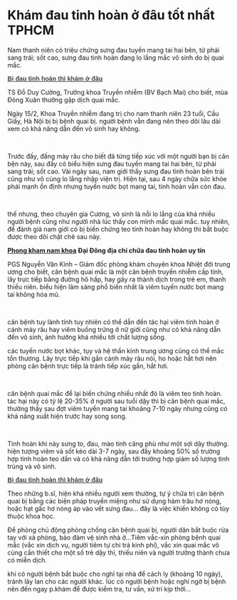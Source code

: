 <h1>Khám đau tinh hoàn ở đâu tốt nhất TPHCM</h1>

<p>Nam thanh niên có triệu chứng sưng đau tuyến mang tai hai bên, từ phải sang trái; sốt cao, sưng đau tinh hoàn đang lo lắng mắc vô sinh do bị quai mắc.</p>

<p><a href="http://phongkhamdaidong.vn/bi-dau-tinh-hoan-thi-kham-va-chua-o-dau-tot-nhat-tphcm-30.html"><strong><span style="color:rgb(67, 67, 67); font-family:arial,sans,sans-serif">Bị đau tinh hoàn thì khám ở đâu</span></strong></a></p>

<p>TS Đỗ Duy Cường, Trưởng khoa Truyền nhiễm (BV Bạch Mai) cho biết, mùa Đông Xuân thường gặp dịch quai mắc.</p>

<p>Ngày 15/2, Khoa Truyền nhiễm đang trị cho nam thanh niên 23 tuổi, Cầu Giấy, Hà Nội bị bị bệnh quai bị. người bệnh vẫn đang nên theo dõi lâu dài xem có khả năng dẫn đến vô sinh hay không.</p>

<p>&nbsp;</p>

<p>Trước đấy, đấng mày râu cho biết đã từng tiếp xúc với một người bạn bị căn bện này, sau đấy có biểu hiện sưng đau tuyến mang tai hai bên, từ phải sang trái; sốt cao. Vài ngày sau, nam giới thấy sưng đau tinh hoàn bên trái cũng như vô cùng lo lắng nhập viện trị. Hiện tại, sau 4 ngày chữa sức khỏe phái mạnh ổn định nhưng tuyến nước bọt mang tai, tinh hoàn vẫn còn đau.</p>

<p>&nbsp;</p>

<p>thế nhưng, theo chuyên gia Cương, vô sinh là nỗi lo lắng của khá nhiều người bệnh cũng như người nhà lúc thấy con mình mắc quai mắc. tuy nhiên, để đánh giá nam giới có bị biến chứng teo tinh hoàn hay không thì bắt buộc được theo dõi chặt chẽ sau này.</p>

<p><strong><a href="http://phongkhamdaidong.vn/dia-chi-phong-kham-nam-khoa-tot-nhat-o-tphcm-5.html">Phong kham nam khoa</a> Đại Đông địa chỉ chữa đau tinh hoàn uy tín</strong></p>

<p>PGS Nguyễn Văn Kính &ndash; Giám đốc phòng khám chuyên khoa Nhiệt đới trung ương cho biết, căn bệnh quai mắc là một căn bệnh truyền nhiễm cấp tính, lây trực tiếp bằng đường hô hấp, hay gây ra thành dịch trong trẻ em, thanh thiếu niên. biểu hiện lâm sàng phổ biến nhất là viêm tuyến nước bọt mang tai không hóa mủ.</p>

<p>&nbsp;</p>

<p>căn bệnh tuy lành tính tuy nhiên có thể dẫn đến tác hại viêm tinh hoàn ở cánh mày râu hay viêm buồng trứng ở nữ giới cũng như có khả năng dẫn đến vô sinh, ảnh hưởng khá nhiều tới chất lượng sống.</p>

<p>các tuyến nước bọt khác, tụy và hệ thần kinh trung ương cũng có thể mắc tổn thương. Lây trực tiếp khi gần cánh mày râu nói, ho hoặc hắt hơi nên phòng căn bệnh trực tiếp là tránh tiếp xúc gần, hắt hơi.</p>

<p>&nbsp;</p>

<p>căn bệnh quai mắc để lại biến chứng nhiều nhất đó là viêm teo tinh hoàn. tác hại này có tỷ lệ 20-35% ở người sau tuổi dậy thì bị căn bệnh quai mắc, thường thấy sau đợt viêm tuyến mang tai khoảng 7-10 ngày nhưng cũng có khả năng xuất hiện trước hay song song.</p>

<p>&nbsp;</p>

<p>Tinh hoàn khi này sưng to, đau, mào tinh căng phù như một sợi dây thường. hiện tượng viêm và sốt kéo dài 3-7 ngày, sau đấy khoảng 50% số trường hợp tinh hoàn teo dần và có khả năng dẫn tới trường hợp giảm số lượng tinh trùng và vô sinh.</p>

<p><a href="http://phongkhamdaidong.vn/bi-dau-tinh-hoan-thi-kham-va-chua-o-dau-tot-nhat-tphcm-30.html"><strong><span style="color:rgb(67, 67, 67); font-family:arial,sans,sans-serif">Bị đau tinh hoàn thì khám ở đâu</span></strong></a></p>

<p>Theo những b.sĩ, hiện khá nhiều người xem thường, tự ý chữa trị căn bệnh quai bị bằng các biện pháp truyền miệng như sử dụng hàm trâu hơ nóng, hoặc hạt gấc hơ nóng áp vào vết sưng đau&hellip; đây là việc khiến không có tùy thuộc khoa học.</p>

<p>Để phòng chủ động phòng chống căn bệnh quai bị, người dân bắt buộc rửa tay với xà phòng, bảo đảm vệ sinh nhà ở&hellip;Tiêm vắc-xin phòng bệnh quai mắc (vắc xin dịch vụ, người tiêm tự chi trả kinh phí), vắc xin quai mắc vô cùng cần thiết cho một số trẻ dậy thì, thiếu niên và người trưởng thành chưa có miễn dịch.</p>

<p>khi có người bệnh bắt buộc cho nghỉ tại nhà để cách ly (khoảng 10 ngày), tránh lây lan cho các người khác. lúc có người bệnh hoặc nghi ngờ bị bệnh nên đến ngay p.khám để được kiểm tra, tư vấn, xử trí kịp thời&hellip;</p>

<p>&nbsp;</p>
